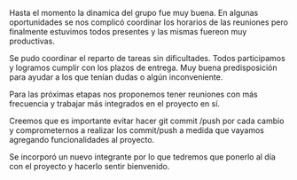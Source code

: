 Hasta el momento la dinamica del grupo fue muy buena. En algunas oportunidades se nos complicó coordinar los horarios de las reuniones pero finalmente estuvimos todos presentes y las mismas fuereon muy productivas. 

Se pudo coordinar el reparto de tareas sin dificultades. Todos participamos y logramos cumplir con los plazos de entrega. Muy buena predisposición para ayudar a los que tenían dudas o algún inconveniente.

Para las próximas etapas nos proponemos tener reuniones con más frecuencia y trabajar más integrados en el proyecto en sí.

Creemos que es importante evitar hacer git commit /push por cada cambio y comprometernos a realizar los commit/push a medida que vayamos agregando funcionalidades al proyecto.

Se incorporó un nuevo integrante por lo que tedremos que ponerlo al día con el proyecto y hacerlo sentir bienvenido. 
